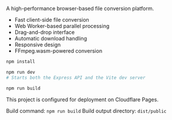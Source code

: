 
A high-performance browser-based file conversion platform.


- Fast client-side file conversion
- Web Worker-based parallel processing
- Drag-and-drop interface
- Automatic download handling
- Responsive design
- FFmpeg.wasm-powered conversion


```bash
npm install

npm run dev
# Starts both the Express API and the Vite dev server

npm run build
```


This project is configured for deployment on Cloudflare Pages.

Build command: `npm run build`
Build output directory: `dist/public`
